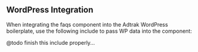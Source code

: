 ## WordPress Integration

When integrating the faqs component into the Adtrak WordPress boilerplate, use the following include to pass WP data into the component:

@todo finish this include properly...